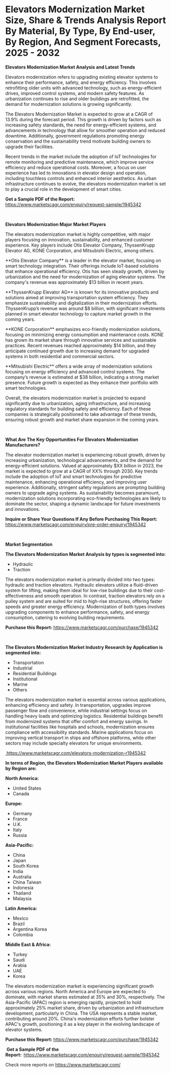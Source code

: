 <p><h1>Elevators Modernization Market Size, Share & Trends Analysis Report By Material, By Type, By End-user, By Region, And Segment Forecasts, 2025 - 2032</h1></p><p><strong>Elevators Modernization Market Analysis and Latest Trends</strong></p>
<p><p>Elevators modernization refers to upgrading existing elevator systems to enhance their performance, safety, and energy efficiency. This involves retrofitting older units with advanced technology, such as energy-efficient drives, improved control systems, and modern safety features. As urbanization continues to rise and older buildings are retrofitted, the demand for modernization solutions is growing significantly.</p><p>The Elevators Modernization Market is expected to grow at a CAGR of 13.9% during the forecast period. This growth is driven by factors such as increasing safety standards, the need for energy-efficient systems, and advancements in technology that allow for smoother operation and reduced downtime. Additionally, government regulations promoting energy conservation and the sustainability trend motivate building owners to upgrade their facilities.</p><p>Recent trends in the market include the adoption of IoT technologies for remote monitoring and predictive maintenance, which improve service efficiency and reduce operational costs. Moreover, a focus on user experience has led to innovations in elevator design and operation, including touchless controls and enhanced interior aesthetics. As urban infrastructure continues to evolve, the elevators modernization market is set to play a crucial role in the development of smart cities.</p></p>
<p><strong>Get a Sample PDF of the Report:&nbsp;</strong> <a href="https://www.marketscagr.com/enquiry/request-sample/1945342?utm_campaign=2462&utm_medium=2&utm_source=Github&utm_content=ia&utm_term=10032025&utm_id=elevators-modernization">https://www.marketscagr.com/enquiry/request-sample/1945342</a></p>
<p>&nbsp;</p>
<p><strong>Elevators Modernization Major Market Players</strong></p>
<p><p>The elevators modernization market is highly competitive, with major players focusing on innovation, sustainability, and enhanced customer experience. Key players include Otis Elevator Company, ThyssenKrupp Elevator AG, KONE Corporation, and Mitsubishi Electric, among others.</p><p>**Otis Elevator Company** is a leader in the elevator market, focusing on smart technology integration. Their offerings include IoT-based solutions that enhance operational efficiency. Otis has seen steady growth, driven by urbanization and the need for modernization of aging elevator systems. The company's revenue was approximately $13 billion in recent years.</p><p>**ThyssenKrupp Elevator AG** is known for its innovative products and solutions aimed at improving transportation system efficiency. They emphasize sustainability and digitalization in their modernization efforts. ThyssenKrupp’s revenue was around $8 billion, with significant investments planned in smart elevator technology to capture market growth in the coming years.</p><p>**KONE Corporation** emphasizes eco-friendly modernization solutions, focusing on minimizing energy consumption and maintenance costs. KONE has grown its market share through innovative services and sustainable practices. Recent revenues reached approximately $14 billion, and they anticipate continued growth due to increasing demand for upgraded systems in both residential and commercial sectors.</p><p>**Mitsubishi Electric** offers a wide array of modernization solutions focusing on energy efficiency and advanced control systems. The company’s revenue is estimated at $38 billion, indicating a strong market presence. Future growth is expected as they enhance their portfolio with smart technologies.</p><p>Overall, the elevators modernization market is projected to expand significantly due to urbanization, aging infrastructure, and increasing regulatory standards for building safety and efficiency. Each of these companies is strategically positioned to take advantage of these trends, ensuring robust growth and market share expansion in the coming years.</p></p>
<p>&nbsp;</p>
<p><strong>What Are The Key Opportunities For Elevators Modernization Manufacturers?</strong></p>
<p><p>The elevator modernization market is experiencing robust growth, driven by increasing urbanization, technological advancements, and the demand for energy-efficient solutions. Valued at approximately $XX billion in 2023, the market is expected to grow at a CAGR of XX% through 2030. Key trends include the adoption of IoT and smart technologies for predictive maintenance, enhancing operational efficiency, and improving user experience. Additionally, stringent safety regulations are prompting building owners to upgrade aging systems. As sustainability becomes paramount, modernization solutions incorporating eco-friendly technologies are likely to dominate the sector, shaping a dynamic landscape for future investments and innovations.</p></p>
<p><strong>Inquire or Share Your Questions If Any Before Purchasing This Report:</strong> <a href="https://www.marketscagr.com/enquiry/pre-order-enquiry/1945342?utm_campaign=2462&utm_medium=2&utm_source=Github&utm_content=ia&utm_term=10032025&utm_id=elevators-modernization">https://www.marketscagr.com/enquiry/pre-order-enquiry/1945342</a></p>
<p>&nbsp;</p>
<p><strong>Market Segmentation</strong></p>
<p><strong>The Elevators Modernization Market Analysis by types is segmented into:</strong></p>
<p><ul><li>Hydraulic</li><li>Traction</li></ul></p>
<p><p>The elevators modernization market is primarily divided into two types: hydraulic and traction elevators. Hydraulic elevators utilize a fluid-driven system for lifting, making them ideal for low-rise buildings due to their cost-effectiveness and smooth operation. In contrast, traction elevators rely on a pulley system and are suited for mid to high-rise structures, offering faster speeds and greater energy efficiency. Modernization of both types involves upgrading components to enhance performance, safety, and energy consumption, catering to evolving building requirements.</p></p>
<p><strong>Purchase this Report:&nbsp;</strong><a href="https://www.marketscagr.com/purchase/1945342?utm_campaign=2462&utm_medium=2&utm_source=Github&utm_content=ia&utm_term=10032025&utm_id=elevators-modernization">https://www.marketscagr.com/purchase/1945342</a></p>
<p>&nbsp;</p>
<p><strong>The Elevators Modernization Market Industry Research by Application is segmented into:</strong></p>
<p><ul><li>Transportation</li><li>Industrial</li><li>Residential Buildings</li><li>Institutional</li><li>Marine</li><li>Others</li></ul></p>
<p><p>The elevators modernization market is essential across various applications, enhancing efficiency and safety. In transportation, upgrades improve passenger flow and convenience, while industrial settings focus on handling heavy loads and optimizing logistics. Residential buildings benefit from modernized systems that offer comfort and energy savings. In institutional facilities like hospitals and schools, modernization ensures compliance with accessibility standards. Marine applications focus on improving vertical transport in ships and offshore platforms, while other sectors may include specialty elevators for unique environments.</p></p>
<p><a href="https://www.marketscagr.com/elevators-modernization-r1945342?utm_campaign=2462&utm_medium=2&utm_source=Github&utm_content=ia&utm_term=10032025&utm_id=elevators-modernization">&nbsp;https://www.marketscagr.com/elevators-modernization-r1945342</a></p>
<p><strong>In terms of Region, the Elevators Modernization Market Players available by Region are:</strong></p>
<p>
    <p> <strong> North America: </strong>
        <ul>
            <li>United States</li>
            <li>Canada</li>
        </ul>
        </p> 
    <p> <strong> Europe: </strong>
        <ul>
            <li>Germany</li>
            <li>France</li>
            <li>U.K.</li>
            <li>Italy</li>
            <li>Russia</li>
        </ul>
        </p> 
    <p> <strong> Asia-Pacific: </strong>
        <ul>
            <li>China</li>
            <li>Japan</li>
            <li>South Korea</li>
            <li>India</li>
            <li>Australia</li>
            <li>China Taiwan</li>
            <li>Indonesia</li>
            <li>Thailand</li>
            <li>Malaysia</li>
        </ul>
        </p> 
    <p> <strong> Latin America: </strong>
        <ul>
            <li>Mexico</li>
            <li>Brazil</li>
            <li>Argentina Korea</li>
            <li>Colombia</li>
        </ul>
        </p> 
    <p> <strong> Middle East & Africa: </strong>
        <ul>
            <li>Turkey</li>
            <li>Saudi</li>
            <li>Arabia</li>
            <li>UAE</li>
            <li>Korea</li>
        </ul>
    </p>
    </p>
<p><p>The elevators modernization market is experiencing significant growth across various regions. North America and Europe are expected to dominate, with market shares estimated at 35% and 30%, respectively. The Asia-Pacific (APAC) region is emerging rapidly, projected to hold approximately 25% market share, driven by urbanization and infrastructure development, particularly in China. The USA represents a stable market, contributing around 20%. China's modernization efforts further bolster APAC's growth, positioning it as a key player in the evolving landscape of elevator systems.</p></p>
<p><strong>Purchase this Report: </strong><a href="https://www.marketscagr.com/purchase/1945342?utm_campaign=2462&utm_medium=2&utm_source=Github&utm_content=ia&utm_term=10032025&utm_id=elevators-modernization">https://www.marketscagr.com/purchase/1945342</a></p>
<p>&nbsp;<strong>Get a Sample PDF of the Report:&nbsp;&nbsp;</strong><a href="https://www.marketscagr.com/enquiry/request-sample/1945342?utm_campaign=2462&utm_medium=2&utm_source=Github&utm_content=ia&utm_term=10032025&utm_id=elevators-modernization">https://www.marketscagr.com/enquiry/request-sample/1945342</a></p>
<p><strong></strong></p>
<p>Check more reports on <a href="https://www.marketscagr.com/?utm_campaign=2462&utm_medium=2&utm_source=Github&utm_content=ia&utm_term=10032025&utm_id=elevators-modernization">https://www.marketscagr.com/</a></p>
